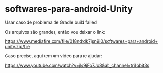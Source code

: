 # softwares-para-android-Unity
Usar caso de problema de Gradle build failed

Os arquivos são grandes, então vou deixar o link:       

https://www.mediafire.com/file/018ndrdk7jsn9i0/softwares+para+android+unity.zip/file

Caso precise, aqui tem um video para te ajudar:      

https://www.youtube.com/watch?v=jlo9jFo7Jo8&ab_channel=trillobit3s
